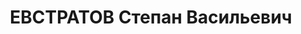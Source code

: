 ---
title: ЕВСТРАТОВ Степан Васильевич
description: "Род. в 1898, Свердловская обл., Нижнетагильский р-н, п. Висим, русский.\
  \ Проживал: Свердловская обл., Нижнетагильский р-н, п. Висим. \"Союззолото\", старатель\
  \ \n  Арестован 30.12.1936. Приговор: 04.05.1937 – ВМН. Расстрелян 04.05.1937"
---